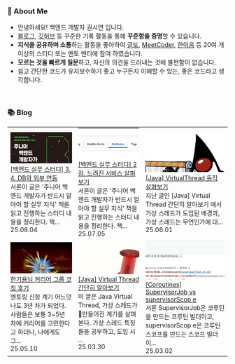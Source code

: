 ### 🚀 About Me

- 안녕하세요! 백엔드 개발자 권시연 입니다.
- [블로그](https://yeonyeon.tistory.com/), [깃허브](https://github.com/yeon-06) 등 꾸준한 기록 활동을 통해 **꾸준함을 증명**할 수 있습니다.
- **지식을 공유하며 소통**하는 활동을 좋아하여 [글또](https://www.notion.so/ac5b18a482fb4df497d4e8257ad4d516), [MeetCoder](https://github.com/Meet-Coder-Study/posting-review), [한이음](https://www.hanium.or.kr/portal/index.do) 등 20여 개 이상의 스터디 또는 멘토 멘티에 참여 하였습니다.
- **모르는 것을 빠르게 질문**하고, 자신의 의견을 드러내는 것에 불편함이 없습니다.
- 쉽고 간단한 코드가 유지보수하기 좋고 누구든지 이해할 수 있는, 좋은 코드라고 생각합니다.

<br/>

### 📚 Blog
<table><tbody><tr>
<td>
    <a href="https://yeonyeon.tistory.com/353">
        <img width="100%" src="/img/7208892880122184749.png"/><br/>
        <div>[백엔드 실무 스터디] 3, 4. DB와 외부 연동 </div>
    </a>
    <div>서론이 글은 '주니어 백엔드 개발자가 반드시 알아야 할 실무 지식' 책을 읽고 진행하는 스터디 내용을 정리한다. 책...</div>
    <div>25.08.04</div>
</td>
<td>
    <a href="https://yeonyeon.tistory.com/352">
        <img width="100%" src="/img/8030494917655526341.png"/><br/>
        <div>[백엔드 실무 스터디] 2장. 느려진 서비스 살펴보기 </div>
    </a>
    <div>서론이 글은 '주니어 백엔드 개발자가 반드시 알아야 할 실무 지식' 책을 읽고 진행하는 스터디 내용을 정리한다. 책...</div>
    <div>25.07.05</div>
</td>
<td>
    <a href="https://yeonyeon.tistory.com/351">
        <img width="100%" src="/img/8977807223811820455.png"/><br/>
        <div>[Java] VirtualThread 동작 살펴보기 </div>
    </a>
    <div>지난 글인 [Java] Virtual Thread 간단히 알아보기 에서 가상 스레드가 도입된 배경과, 가상 스레드는 무언인가에 대...</div>
    <div>25.06.01</div>
</td>
</tr>
<tr>
<td>
    <a href="https://yeonyeon.tistory.com/350">
        <img width="100%" src="/img/6059500337016950000.png"/><br/>
        <div>한기용님 커리어 그룹 코칭 후기 </div>
    </a>
    <div>멘토링 신청 계기 어느덧 나도 3년 차가 되었다. 사람들은 보통 3~5년 차에 커리어를 고민한다고 하더니, 나에게도 그...</div>
    <div>25.05.10</div>
</td>
<td>
    <a href="https://yeonyeon.tistory.com/349">
        <img width="100%" src="/img/6093392612907252415.png"/><br/>
        <div>[Java] Virtual Thread 간단히 알아보기 </div>
    </a>
    <div>이 글은 Java Virtual Thread, 가상 스레드가 만들어진 계기를 살펴본다. 가상 스레드 특징들을 공부하고, 도입 시 ...</div>
    <div>25.03.30</div>
</td>
<td>
    <a href="https://yeonyeon.tistory.com/348">
        <img width="100%" src="/img/8441095734619246581.png"/><br/>
        <div>[Coroutines] SupervisorJob vs supervisorScop e </div>
    </a>
    <div>서론 SupervisorJob은  코루틴을 만드는 코루틴 빌더이고, supervisorScop e은 코루틴 스코프를 만드는 스코프 빌더이...</div>
    <div>25.03.02</div>
</td>
</tr>
</tbody></table>
